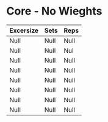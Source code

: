 
# Core - No Wieghts


Excersize | Sets | Reps
--- | --- | ---
Null | Null | Null
Null | Null | Nul
Null | Null | Null
Null | Null | Null
Null | Null | Null
Null | Null | Null
Null | Null | Null
Null | Null | Null
